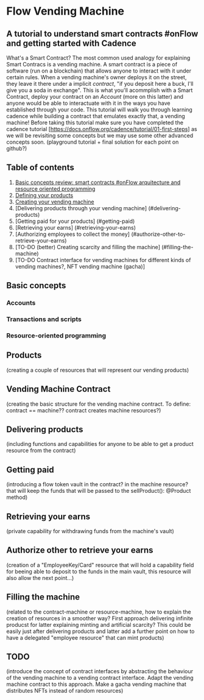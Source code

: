 # Flow Vending Machine

## A tutorial to understand smart contracts #onFlow and getting started with Cadence

What's a Smart Contract? The most common used analogy for explaining Smart Contracs is a vending machine. A smart contract is a piece of software (run on a blockchain) that allows anyone to interact with it under certain rules. When a vending machine's owner deploys it on the street, they leave it there under a implicit *contract*, "if you deposit here a buck, I'll give you a soda in exchange". This is what you'll acommplish with a Smart Contract, deploy your contract on an *Account* (more on this latter) and anyone would be able to interactuate with it in the ways you have established through your code. This tutorial will walk you through learning cadence while building a contract that emulates exactly that, a vending machine! Before taking this tutorial make sure you have completed the cadence tutorial [https://docs.onflow.org/cadence/tutorial/01-first-steps] as we will be revisiting some concepts but we may use some other advanced concepts soon.
(playground tutorial + final solution for each point on github?)

## Table of contents
1. [Basic concepts review: smart contracts #onFlow arquitecture and resource oriented programming](#basic-concepts)
1. [Defining your products](#products)
1. [Creating your vending machine](#vending-machine-contract)
1. [Delivering products through your vending machine] (#delivering-products)
1. [Getting paid for your products] (#getting-paid)
1. [Retrieving your earns] (#retrieving-your-earns)
1. [Authorizing employees to collect the money] (#authorize-other-to-retrieve-your-earns)
1. [TO-DO (better) Creating scarcity and filling the machine] (#filling-the-machine)
1. [TO-DO Contract interface for vending machines for different kinds of vending machines?, NFT vending machine (gacha)]

## Basic concepts
### Accounts
### Transactions and scripts
### Resource-oriented programming
## Products
(creating a couple of resources that will represent our vending products)
## Vending Machine Contract
(creating the basic structure for the vending machine contract. To define: contract == machine?? contract creates machine resources?)
## Delivering products
(including functions and capabilities for anyone to be able to get a product resource from the contract)
## Getting paid
(introducing a flow token vault in the contract? in the machine resource? that will keep the funds that will be passed to the sellProduct(): @Product method)
## Retrieving your earns
(private capability for withdrawing funds from the machine's vault)
## Authorize other to retrieve your earns
(creation of a "EmployeeKey/Card" resource that will hold a capability field for beeing able to deposit to the funds in the main vault, this resource will also allow the next point...)
## Filling the machine
(related to the contract-machine or resource-machine, how to explain the creation of resources in a smoother way? First approach delivering infinite producst for latter explaining minting and artificial scarcity? This could be easily just after delivering products and latter add a further point on how to have a delegated "employee resource" that can mint products)
## TODO
(introduce the concept of contract interfaces by abstracting the behaviour of the vending machine to a vending contract interface. Adapt the vending machine contract to this approach. Make a gacha vending machine that distributes NFTs instead of random resources)